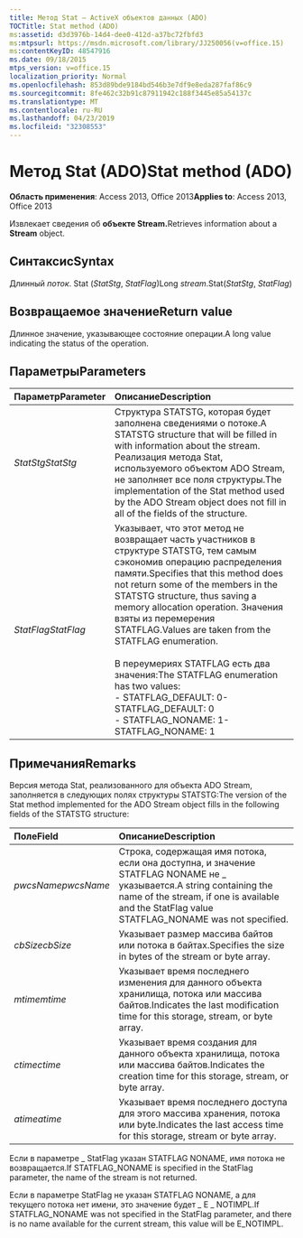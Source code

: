 ```yaml
---
title: Метод Stat — ActiveX объектов данных (ADO)
TOCTitle: Stat method (ADO)
ms:assetid: d3d3976b-14d4-dee0-412d-a37bc72fbfd3
ms:mtpsurl: https://msdn.microsoft.com/library/JJ250056(v=office.15)
ms:contentKeyID: 48547916
ms.date: 09/18/2015
mtps_version: v=office.15
localization_priority: Normal
ms.openlocfilehash: 853d89bde9184bd546b3e7df9e8eda287faf86c9
ms.sourcegitcommit: 8fe462c32b91c87911942c188f3445e85a54137c
ms.translationtype: MT
ms.contentlocale: ru-RU
ms.lasthandoff: 04/23/2019
ms.locfileid: "32308553"
---
```

# <a name="stat-method-ado"></a><span data-ttu-id="e83e6-102">Метод Stat (ADO)</span><span class="sxs-lookup"><span data-stu-id="e83e6-102">Stat method (ADO)</span></span>

<span data-ttu-id="e83e6-103">**Область применения**: Access 2013, Office 2013</span><span class="sxs-lookup"><span data-stu-id="e83e6-103">**Applies to**: Access 2013, Office 2013</span></span>

<span data-ttu-id="e83e6-104">Извлекает сведения об **объекте Stream.**</span><span class="sxs-lookup"><span data-stu-id="e83e6-104">Retrieves information about a **Stream** object.</span></span>

## <a name="syntax"></a><span data-ttu-id="e83e6-105">Синтаксис</span><span class="sxs-lookup"><span data-stu-id="e83e6-105">Syntax</span></span>

<span data-ttu-id="e83e6-106">Длинный *поток*. Stat (*StatStg*, *StatFlag*)</span><span class="sxs-lookup"><span data-stu-id="e83e6-106">Long *stream*.Stat(*StatStg*, *StatFlag*)</span></span>

## <a name="return-value"></a><span data-ttu-id="e83e6-107">Возвращаемое значение</span><span class="sxs-lookup"><span data-stu-id="e83e6-107">Return value</span></span>

<span data-ttu-id="e83e6-108">Длинное значение, указывающее состояние операции.</span><span class="sxs-lookup"><span data-stu-id="e83e6-108">A long value indicating the status of the operation.</span></span>

## <a name="parameters"></a><span data-ttu-id="e83e6-109">Параметры</span><span class="sxs-lookup"><span data-stu-id="e83e6-109">Parameters</span></span>

|<span data-ttu-id="e83e6-110">Параметр</span><span class="sxs-lookup"><span data-stu-id="e83e6-110">Parameter</span></span>|<span data-ttu-id="e83e6-111">Описание</span><span class="sxs-lookup"><span data-stu-id="e83e6-111">Description</span></span>|
|:--------|:----------|
|<span data-ttu-id="e83e6-112">*StatStg*</span><span class="sxs-lookup"><span data-stu-id="e83e6-112">*StatStg*</span></span> |<span data-ttu-id="e83e6-113">Структура STATSTG, которая будет заполнена сведениями о потоке.</span><span class="sxs-lookup"><span data-stu-id="e83e6-113">A STATSTG structure that will be filled in with information about the stream.</span></span> <span data-ttu-id="e83e6-114">Реализация метода Stat, используемого объектом ADO Stream, не заполняет все поля структуры.</span><span class="sxs-lookup"><span data-stu-id="e83e6-114">The implementation of the Stat method used by the ADO Stream object does not fill in all of the fields of the structure.</span></span>|
|<span data-ttu-id="e83e6-115">*StatFlag*</span><span class="sxs-lookup"><span data-stu-id="e83e6-115">*StatFlag*</span></span> |<span data-ttu-id="e83e6-116">Указывает, что этот метод не возвращает часть участников в структуре STATSTG, тем самым сэкономив операцию распределения памяти.</span><span class="sxs-lookup"><span data-stu-id="e83e6-116">Specifies that this method does not return some of the members in the STATSTG structure, thus saving a memory allocation operation.</span></span> <span data-ttu-id="e83e6-117">Значения взяты из перемерения STATFLAG.</span><span class="sxs-lookup"><span data-stu-id="e83e6-117">Values are taken from the STATFLAG enumeration.</span></span><br/><br/><span data-ttu-id="e83e6-118">В переумериях STATFLAG есть два значения:</span><span class="sxs-lookup"><span data-stu-id="e83e6-118">The STATFLAG enumeration has two values:</span></span><br/><span data-ttu-id="e83e6-119">- STATFLAG_DEFAULT: 0</span><span class="sxs-lookup"><span data-stu-id="e83e6-119">- STATFLAG_DEFAULT: 0</span></span><br/><span data-ttu-id="e83e6-120">- STATFLAG_NONAME: 1</span><span class="sxs-lookup"><span data-stu-id="e83e6-120">- STATFLAG_NONAME: 1</span></span> |


## <a name="remarks"></a><span data-ttu-id="e83e6-121">Примечания</span><span class="sxs-lookup"><span data-stu-id="e83e6-121">Remarks</span></span>

<span data-ttu-id="e83e6-122">Версия метода Stat, реализованного для объекта ADO Stream, заполняется в следующих полях структуры STATSTG:</span><span class="sxs-lookup"><span data-stu-id="e83e6-122">The version of the Stat method implemented for the ADO Stream object fills in the following fields of the STATSTG structure:</span></span>

|<span data-ttu-id="e83e6-123">Поле</span><span class="sxs-lookup"><span data-stu-id="e83e6-123">Field</span></span>|<span data-ttu-id="e83e6-124">Описание</span><span class="sxs-lookup"><span data-stu-id="e83e6-124">Description</span></span>|
|:--------|:----------|
|<span data-ttu-id="e83e6-125">*pwcsName*</span><span class="sxs-lookup"><span data-stu-id="e83e6-125">*pwcsName*</span></span> |<span data-ttu-id="e83e6-126">Строка, содержащая имя потока, если она доступна, и значение STATFLAG NONAME не \_ указывается.</span><span class="sxs-lookup"><span data-stu-id="e83e6-126">A string containing the name of the stream, if one is available and the StatFlag value STATFLAG\_NONAME was not specified.</span></span>|
|<span data-ttu-id="e83e6-127">*cbSize*</span><span class="sxs-lookup"><span data-stu-id="e83e6-127">*cbSize*</span></span> |<span data-ttu-id="e83e6-128">Указывает размер массива байтов или потока в байтах.</span><span class="sxs-lookup"><span data-stu-id="e83e6-128">Specifies the size in bytes of the stream or byte array.</span></span>|
|<span data-ttu-id="e83e6-129">*mtime*</span><span class="sxs-lookup"><span data-stu-id="e83e6-129">*mtime*</span></span> |<span data-ttu-id="e83e6-130">Указывает время последнего изменения для данного объекта хранилища, потока или массива байтов.</span><span class="sxs-lookup"><span data-stu-id="e83e6-130">Indicates the last modification time for this storage, stream, or byte array.</span></span>|
|<span data-ttu-id="e83e6-131">*ctime*</span><span class="sxs-lookup"><span data-stu-id="e83e6-131">*ctime*</span></span> |<span data-ttu-id="e83e6-132">Указывает время создания для данного объекта хранилища, потока или массива байтов.</span><span class="sxs-lookup"><span data-stu-id="e83e6-132">Indicates the creation time for this storage, stream, or byte array.</span></span>|
|<span data-ttu-id="e83e6-133">*atime*</span><span class="sxs-lookup"><span data-stu-id="e83e6-133">*atime*</span></span> |<span data-ttu-id="e83e6-134">Указывает время последнего доступа для этого массива хранения, потока или byte.</span><span class="sxs-lookup"><span data-stu-id="e83e6-134">Indicates the last access time for this storage, stream or byte array.</span></span>|

<span data-ttu-id="e83e6-135">Если в параметре \_ StatFlag указан STATFLAG NONAME, имя потока не возвращается.</span><span class="sxs-lookup"><span data-stu-id="e83e6-135">If STATFLAG\_NONAME is specified in the StatFlag parameter, the name of the stream is not returned.</span></span>

<span data-ttu-id="e83e6-136">Если в параметре StatFlag не указан STATFLAG NONAME, а для текущего потока нет имени, это значение будет \_ E \_ NOTIMPL.</span><span class="sxs-lookup"><span data-stu-id="e83e6-136">If STATFLAG\_NONAME was not specified in the StatFlag parameter, and there is no name available for the current stream, this value will be E\_NOTIMPL.</span></span>

